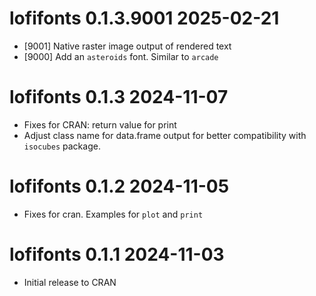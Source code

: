 # lofifonts 0.1.3.9001 2025-02-21

* [9001] Native raster image output of rendered text
* [9000] Add an `asteroids` font. Similar to `arcade`

# lofifonts 0.1.3  2024-11-07

* Fixes for CRAN: return value for print
* Adjust class name for data.frame output for better compatibility with 
  `isocubes` package.

# lofifonts 0.1.2  2024-11-05

* Fixes for cran.  Examples for `plot` and `print`

# lofifonts 0.1.1  2024-11-03

* Initial release to CRAN

